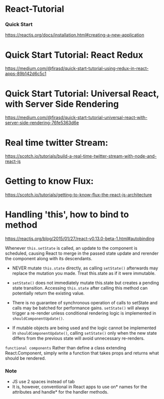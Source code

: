 # React-Tutorial

### Quick Start 
https://reactjs.org/docs/installation.html#creating-a-new-application


# Quick Start Tutorial: React Redux
https://medium.com/@firasd/quick-start-tutorial-using-redux-in-react-apps-89b142d6c5c1

# Quick Start Tutorial: Universal React, with Server Side Rendering
https://medium.com/@firasd/quick-start-tutorial-universal-react-with-server-side-rendering-76fe5363d6e

# Real time twitter Stream:
https://scotch.io/tutorials/build-a-real-time-twitter-stream-with-node-and-react-js

# Getting to know Flux:
https://scotch.io/tutorials/getting-to-know-flux-the-react-js-architecture



# Handling 'this', how to bind to method
https://reactjs.org/blog/2015/01/27/react-v0.13.0-beta-1.html#autobinding



 

Whenever `this.setState` is called, an update to the component is scheduled, causing React to merge in the passed state update and rerender the component along with its descendants.

 - NEVER mutate `this.state` directly, as calling `setState()` afterwards may replace the mutation you made. Treat this.state as if it were immutable.

 - `setState()` does not immediately mutate this.state but creates a pending state transition. Accessing `this.state` after calling this method can potentially return the existing value.

 - There is no guarantee of synchronous operation of calls to setState and calls may be batched for performance gains.  `setState()` will always trigger a re-render unless conditional rendering logic is implemented in `shouldComponentUpdate()`.

 - If mutable objects are being used and the logic cannot be implemented in `shouldComponentUpdate()`, calling `setState()` only when the new state differs from the previous state will avoid unnecessary re-renders.


`functional components` Rather than define a class extending React.Component, simply write a function that takes props and returns what should be rendered.


### Note
- JS use 2 spaces instead of tab
- It is, however, conventional in React apps to use on* names for the attributes and handle* for the handler methods.
